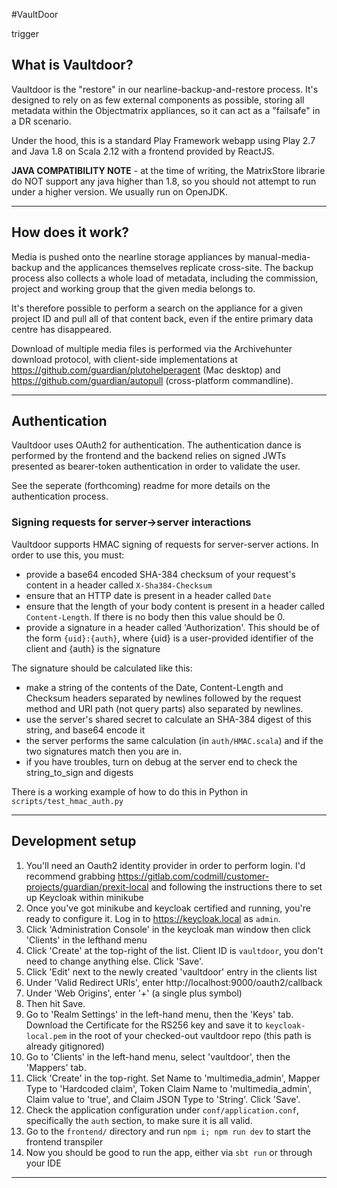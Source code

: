 #VaultDoor

trigger

## What is Vaultdoor?

Vaultdoor is the "restore" in our nearline-backup-and-restore process. It's designed to rely on as few external components
as possible, storing all metadata within the Objectmatrix appliances, so it can act as a "failsafe" in a DR scenario.

Under the hood, this is a standard Play Framework webapp using Play 2.7 and Java 1.8 on Scala 2.12 with a frontend
provided by ReactJS.

**JAVA COMPATIBILITY NOTE** - at the time of writing, the MatrixStore librarie do NOT support any java higher than
1.8, so you should not attempt to run under a higher version.  We usually run on OpenJDK.

---

## How does it work?

Media is pushed onto the nearline storage appliances by manual-media-backup and the applicances themselves replicate
cross-site.
The backup process also collects a whole load of metadata, including the commission, project and working group that
the given media belongs to.

It's therefore possible to perform a search on the appliance for a given project ID and pull all of that content back,
even if the entire primary data centre has disappeared.

Download of multiple media files is performed via the Archivehunter download protocol, with client-side implementations
at https://github.com/guardian/plutohelperagent (Mac desktop) and https://github.com/guardian/autopull (cross-platform
commandline).

---

## Authentication

Vaultdoor uses OAuth2 for authentication.  The authentication dance is performed by the frontend and the backend relies
on signed JWTs presented as bearer-token authentication in order to validate the user.

See the seperate (forthcoming) readme for more details on the authentication process.

### Signing requests for server->server interactions

Vaultdoor supports HMAC signing of requests for server-server actions.
In order to use this, you must:

- provide a base64 encoded SHA-384 checksum of your request's content in a header called `X-Sha384-Checksum`
- ensure that an HTTP date is present in a header called `Date`
- ensure that the length of your body content is present in a header called `Content-Length`. If there is no body then this value should be 0.
- provide a signature in a header called 'Authorization'.  This should be of the form `{uid}:{auth}`, where {uid} is a user-provided
  identifier of the client and {auth} is the signature

The signature should be calculated like this:

- make a string of the contents of the Date, Content-Length and Checksum headers separated by newlines followed by the
  request method and URI path (not query parts) also separated by newlines.
- use the server's shared secret to calculate an SHA-384 digest of this string, and base64 encode it
- the server performs the same calculation (in `auth/HMAC.scala`) and if the two signatures match then you are in.
- if you have troubles, turn on debug at the server end to check the string_to_sign and digests

There is a working example of how to do this in Python in `scripts/test_hmac_auth.py`

---

## Development setup

1. You'll need an Oauth2 identity provider in order to perform login.  I'd recommend grabbing
   https://gitlab.com/codmill/customer-projects/guardian/prexit-local and following the instructions there to set up
   Keycloak within minikube
2. Once you've got minikube and keycloak certified and running, you're ready to configure it. Log in to https://keycloak.local
   as `admin`.
3. Click 'Administration Console' in the keycloak man window then click 'Clients' in the lefthand menu
4. Click 'Create' at the top-right of the list.  Client ID is `vaultdoor`, you don't need to change anything else. Click 'Save'.
5. Click 'Edit' next to the newly created 'vaultdoor' entry in the clients list
6. Under 'Valid Redirect URIs', enter http://localhost:9000/oauth2/callback
7. Under 'Web Origins', enter '+' (a single plus symbol)
8. Then hit Save.
9. Go to 'Realm Settings' in the left-hand menu, then the 'Keys' tab. Download the Certificate for the RS256 key and save it to
`keycloak-local.pem` in the root of your checked-out vaultdoor repo (this path is already gitignored)
10. Go to 'Clients' in the left-hand menu, select 'vaultdoor', then the 'Mappers' tab.
11. Click 'Create' in the top-right. Set Name to 'multimedia_admin', Mapper Type to 'Hardcoded claim', Token Claim Name to
'multimedia_admin', Claim value to 'true', and Claim JSON Type to 'String'. Click 'Save'.
12. Check the application configuration under `conf/application.conf`, specifically the `auth` section, to make sure it is
all valid.
13. Go to the `frontend/` directory and run `npm i; npm run dev` to start the frontend transpiler
14. Now you should be good to run the app, either via `sbt run` or through your IDE

----

